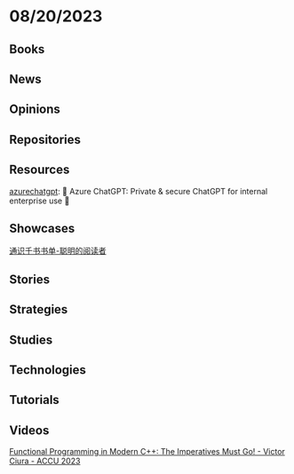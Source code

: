 # 08/20/2023

## Books

## News

## Opinions

## Repositories

## Resources
[azurechatgpt](https://github.com/microsoft/azurechatgpt): 🤖 Azure ChatGPT: Private & secure ChatGPT for internal enterprise use 💼

## Showcases
[通识千书书单-聪明的阅读者](https://docs.qq.com/sheet/DY2RmcVVMVE9Qd3JV?tab=BB08J2)

## Stories

## Strategies

## Studies

## Technologies

## Tutorials

## Videos
[Functional Programming in Modern C++: The Imperatives Must Go! - Victor Ciura - ACCU 2023](https://www.youtube.com/watch?v=HE71NqRpvTQ)
